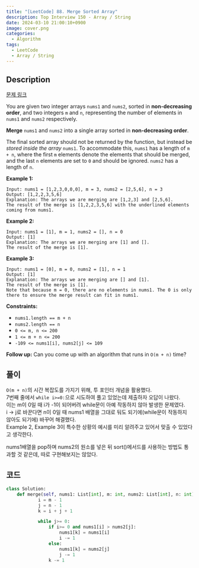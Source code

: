 ```yaml
---
title: "[LeetCode] 88. Merge Sorted Array"
description: Top Interview 150 - Array / String
date: 2024-03-10 21:00:10+0900
image: cover.png
categories:
  - Algorithm
tags:
  - LeetCode
  - Array / String
---
```


## Description

[문제 링크](https://leetcode.com/problems/merge-sorted-array/description/?envType=study-plan-v2&envId=top-interview-150)

You are given two integer arrays `nums1` and `nums2`, sorted in **non-decreasing order**, and two integers `m` and `n`, representing the number of elements in `nums1` and `nums2` respectively.

**Merge** `nums1` and `nums2` into a single array sorted in **non-decreasing order**.

The final sorted array should not be returned by the function, but instead be _stored inside the array_ `nums1`. To accommodate this, `nums1` has a length of `m + n`, where the first `m` elements denote the elements that should be merged, and the last `n` elements are set to `0` and should be ignored. `nums2` has a length of `n`.

**Example 1:**

```
Input: nums1 = [1,2,3,0,0,0], m = 3, nums2 = [2,5,6], n = 3
Output: [1,2,2,3,5,6]
Explanation: The arrays we are merging are [1,2,3] and [2,5,6].
The result of the merge is [1,2,2,3,5,6] with the underlined elements coming from nums1.

```

**Example 2:**

```
Input: nums1 = [1], m = 1, nums2 = [], n = 0
Output: [1]
Explanation: The arrays we are merging are [1] and [].
The result of the merge is [1].

```

**Example 3:**

```
Input: nums1 = [0], m = 0, nums2 = [1], n = 1
Output: [1]
Explanation: The arrays we are merging are [] and [1].
The result of the merge is [1].
Note that because m = 0, there are no elements in nums1. The 0 is only there to ensure the merge result can fit in nums1.

```

**Constraints:**

- `nums1.length == m + n`
- `nums2.length == n`
- `0 <= m, n <= 200`
- `1 <= m + n <= 200`
- `-109 <= nums1[i], nums2[j] <= 109`

**Follow up:** Can you come up with an algorithm that runs in `O(m + n)` time?

## 풀이

`O(m + n)`의 시간 복잡도를 가지기 위해, 투 포인터 개념을 활용했다.  
7번째 줄에서 `while i>=0:`으로 시도하여 풀고 있었는데 제출하자 오답이 나왔다.  
이는 m이 0일 때 i가 -1이 되어버려 while문이 아예 작동하지 않아 발생한 문제였다.  
i -> j로 바꾼다면 n이 0일 때 nums1 배열을 그대로 둬도 되기에(while문이 작동하지 않아도 되기에) 바꾸어 해결했다.  
Example 2, Example 3이 특수한 상황의 예시를 미리 알려주고 있어서 맞출 수 있었다고 생각한다.

nums1배열을 pop하며 nums2의 원소를 넣은 뒤 sort()메서드를 사용하는 방법도 통과할 것 같은데, 따로 구현해보지는 않았다.

## 코드

```python
class Solution:
    def merge(self, nums1: List[int], m: int, nums2: List[int], n: int) -> None:
            i = m - 1
            j = n - 1
            k = i + j + 1

            while j>= 0:
                if i>= 0 and nums1[i] > nums2[j]:
                    nums1[k] = nums1[i]
                    i -= 1
                else:
                    nums1[k] = nums2[j]
                    j -= 1
                k -= 1

```
